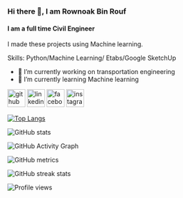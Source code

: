 ### Hi there 👋, I am Rownoak Bin Rouf
#### I am a full time Civil Engineer
I made these projects using Machine learning. 

Skills: Python/Machine Learning/ Etabs/Google SketchUp

- 🔭 I’m currently working on transportation engineering 
- 🌱 I’m currently learning Machine learning 


[<img src='https://cdn.jsdelivr.net/npm/simple-icons@3.0.1/icons/github.svg' alt='github' height='40'>](https://github.com/Rownoak)  [<img src='https://cdn.jsdelivr.net/npm/simple-icons@3.0.1/icons/linkedin.svg' alt='linkedin' height='40'>](https://www.linkedin.com/in/https://www.linkedin.com/in/rownoak-bin-rouf-310b66155//)  [<img src='https://cdn.jsdelivr.net/npm/simple-icons@3.0.1/icons/facebook.svg' alt='facebook' height='40'>](https://www.facebook.com/https://www.facebook.com/profile.php?id=100001379878482)  [<img src='https://cdn.jsdelivr.net/npm/simple-icons@3.0.1/icons/instagram.svg' alt='instagram' height='40'>](https://www.instagram.com/https://www.instagram.com/rownoak//)  

[![Top Langs](https://github-readme-stats.vercel.app/api/top-langs/?username=Rownoak)](https://github.com/anuraghazra/github-readme-stats)

![GitHub stats](https://github-readme-stats.vercel.app/api?username=Rownoak&show_icons=true)  

![GitHub Activity Graph](https://activity-graph.herokuapp.com/graph?username=Rownoak)  

![GitHub metrics](https://metrics.lecoq.io/Rownoak)  

![GitHub streak stats](https://streak-stats.demolab.com/?user=Rownoak)  

![Profile views](https://gpvc.arturio.dev/Rownoak)  
